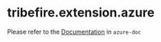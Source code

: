 # tribefire.extension.azure

Please refer to the [Documentation](azure-doc/src/azure.md) in `azure-doc`